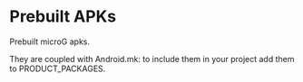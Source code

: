 # Prebuilt APKs

Prebuilt microG apks.

They are coupled with Android.mk: to include them in your project add them to PRODUCT_PACKAGES.
